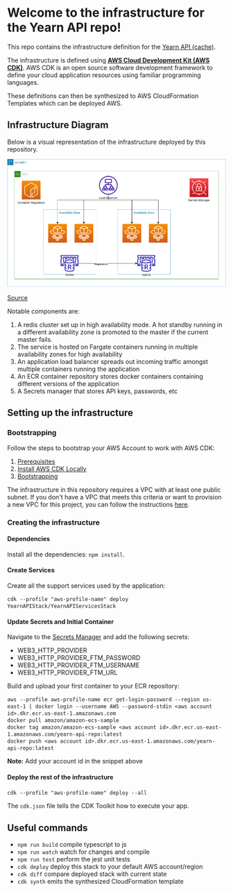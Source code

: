 # Welcome to the infrastructure for the Yearn API repo!

This repo contains the infrastructure definition for the [Yearn API (cache)](https://github.com/yearn/yearn-api).

The infrastructure is defined using **[AWS Cloud Development Kit (AWS CDK)](https://aws.amazon.com/cdk/)**.
AWS CDK is an open source software development framework to define your cloud application resources using
familiar programming languages.

These definitions can then be synthesized to AWS CloudFormation Templates which can be deployed AWS.

## Infrastructure Diagram

Below is a visual representation of the infrastructure deployed by this repository.

![Infrastructure Diagram](./assets/YearnAPIInfrastructureDiagram.png)

[Source](https://drive.google.com/file/d/1EwfRPJ4xXlHJZmIlln2HMPakRbILoxbi/view?usp=sharing)

Notable components are:
1. A redis cluster set up in high availability mode. A hot standby running in a different availability zone is promoted to the master if the current master fails.
2. The service is hosted on Fargate containers running in multiple availability zones for high availability
3. An application load balancer spreads out incoming traffic amongst multiple containers running the application
4. An ECR container repository stores docker containers containing different versions of the application
5. A Secrets manager that stores API keys, passwords, etc

## Setting up the infrastructure

### Bootstrapping

Follow the steps to bootstrap your AWS Account to work with AWS CDK:

1. [Prerequisites](https://docs.aws.amazon.com/cdk/latest/guide/getting_started.html#getting_started_prerequisites) 
2. [Install AWS CDK Locally](https://docs.aws.amazon.com/cdk/latest/guide/getting_started.html#getting_started_install)
3. [Bootstrapping](https://docs.aws.amazon.com/cdk/latest/guide/getting_started.html#getting_started_bootstrap)

The infrastructure in this repository requires a VPC with at least one public subnet. If you don't have a VPC that meets this criteria or want to provision a new VPC for this project, you can follow the instructions [here](https://docs.aws.amazon.com/AmazonECS/latest/developerguide/create-public-private-vpc.html).

### Creating the infrastructure

#### Dependencies

Install all the dependencies: `npm install`.

#### Create Services

Create all the support services used by the application:

```
cdk --profile "aws-profile-name" deploy YearnAPIStack/YearnAPIServicesStack
```

#### Update Secrets and Initial Container

Navigate to the [Secrets Manager](https://console.aws.amazon.com/secretsmanager/home?region=us-east-1#!/listSecrets/) and add the following secrets:

- WEB3_HTTP_PROVIDER
- WEB3_HTTP_PROVIDER_FTM_PASSWORD
- WEB3_HTTP_PROVIDER_FTM_USERNAME
- WEB3_HTTP_PROVIDER_FTM_URL

Build and upload your first container to your ECR repository:

```
aws --profile aws-profile-name ecr get-login-password --region us-east-1 | docker login --username AWS --password-stdin <aws account id>.dkr.ecr.us-east-1.amazonaws.com
docker pull amazon/amazon-ecs-sample
docker tag amazon/amazon-ecs-sample <aws account id>.dkr.ecr.us-east-1.amazonaws.com/yearn-api-repo:latest
docker push <aws account id>.dkr.ecr.us-east-1.amazonaws.com/yearn-api-repo:latest
```

**Note:** Add your account id in the snippet above

#### Deploy the rest of the infrastructure

`cdk --profile "aws-profile-name" deploy --all`


The `cdk.json` file tells the CDK Toolkit how to execute your app.

## Useful commands

 * `npm run build`   compile typescript to js
 * `npm run watch`   watch for changes and compile
 * `npm run test`    perform the jest unit tests
 * `cdk deploy`      deploy this stack to your default AWS account/region
 * `cdk diff`        compare deployed stack with current state
 * `cdk synth`       emits the synthesized CloudFormation template
